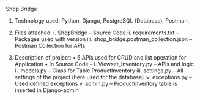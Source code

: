 Shop Bridge 

1.	Technology used: Python, Django, PostgreSQL (Database), Postman.

2.	Files attached: 
i.	ShopBridge – Source Code
ii.	requirements.txt – Packages used with version
iii.	shop_bridge.postman_collection.json – Postman Collection for APIs

3.	Description of project:
•	5 APIs used for CRUD and list operation for Application
•	In Source Code – 
i.	Viewset_Inventory.py – APIs and logic
ii.	models.py – Class for Table ProductInventory
iii.	settings.py – All settings of the project (here used for the database)
iv.	exceptions.py – Used defined exceptions
v.	admin.py – ProductInventory table is inserted in Django-admin


